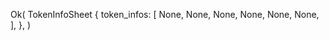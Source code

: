 Ok(
    TokenInfoSheet {
        token_infos: [
            None,
            None,
            None,
            None,
            None,
            None,
        ],
    },
)